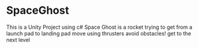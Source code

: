 # SpaceGhost
This is a Unity Project using c#
Space Ghost is a rocket trying to get from a launch pad to landing pad
move using thrusters
avoid obstacles!
get to the next level
